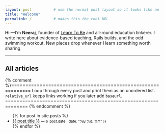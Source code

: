 ```yaml
---
layout: post          # use the normal post layout so it looks like an article
title: "Welcome"
permalink: /          # makes this the root URL
---
```


Hi —I’m **Neeraj**, founder of [Learn To Be](https://www.learntobe.org) and all-round
education tinkerer. I write here about evidence-based teaching, Rails builds,
and the odd swimming workout. New pieces drop whenever I learn something worth
sharing.

---

## All articles

{% comment %}=============================================================
  Loop through every post and print them as an unordered list.
  `relative_url` keeps links working if you later add `baseurl`.
 ============================================================== {% endcomment %}

<ul>
  {% for post in site.posts %}
    <li>
      <a href="{{ post.url | relative_url }}">{{ post.title }}</a>
      <small>— {{ post.date | date: "%B %d, %Y" }}</small>
    </li>
  {% endfor %}
</ul>
